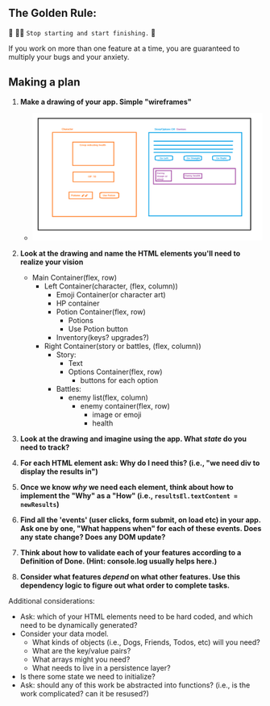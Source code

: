 ## The Golden Rule:

🦸 🦸‍♂️ `Stop starting and start finishing.` 🏁

If you work on more than one feature at a time, you are guaranteed to multiply your bugs and your anxiety.

## Making a plan

1. **Make a drawing of your app. Simple "wireframes"**

    - ![Wireframe](./assets/goblinAdventureWireframe.png)

1. **Look at the drawing and name the HTML elements you'll need to realize your vision**

    - Main Container(flex, row)
        - Left Container(character, (flex, column))
            - Emoji Container(or character art)
            - HP container
            - Potion Container(flex, row)
                - Potions
                - Use Potion button
            - Inventory(keys? upgrades?)
        - Right Container(story or battles, (flex, column))
            - Story:
                - Text
                - Options Container(flex, row)
                    - buttons for each option
            - Battles:
                - enemy list(flex, column)
                    - enemy container(flex, row)
                        - image or emoji
                        - health

1. **Look at the drawing and imagine using the app. What _state_ do you need to track?**
1. **For each HTML element ask: Why do I need this? (i.e., "we need div to display the results in")**
1. **Once we know _why_ we need each element, think about how to implement the "Why" as a "How" (i.e., `resultsEl.textContent = newResults`)**
1. **Find all the 'events' (user clicks, form submit, on load etc) in your app. Ask one by one, "What happens when" for each of these events. Does any state change? Does any DOM update?**
1. **Think about how to validate each of your features according to a Definition of Done. (Hint: console.log usually helps here.)**
1. **Consider what features _depend_ on what other features. Use this dependency logic to figure out what order to complete tasks.**

Additional considerations:

-   Ask: which of your HTML elements need to be hard coded, and which need to be dynamically generated?
-   Consider your data model.
    -   What kinds of objects (i.e., Dogs, Friends, Todos, etc) will you need?
    -   What are the key/value pairs?
    -   What arrays might you need?
    -   What needs to live in a persistence layer?
-   Is there some state we need to initialize?
-   Ask: should any of this work be abstracted into functions? (i.e., is the work complicated? can it be resused?)

